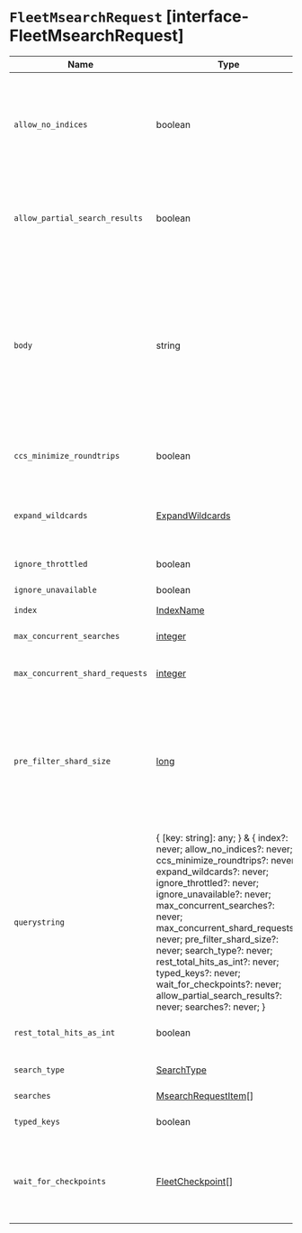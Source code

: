 # `FleetMsearchRequest` [interface-FleetMsearchRequest]

| Name | Type | Description |
| - | - | - |
| `allow_no_indices` | boolean | If false, the request returns an error if any wildcard expression, index alias, or _all value targets only missing or closed indices. This behavior applies even if the request targets other open indices. For example, a request targeting foo*,bar* returns an error if an index starts with foo but no index starts with bar. |
| `allow_partial_search_results` | boolean | If true, returns partial results if there are shard request timeouts or shard failures. If false, returns an error with no partial results. Defaults to the configured cluster setting `search.default_allow_partial_results`, which is true by default. |
| `body` | string | ({ [key: string]: any; } & { index?: never; allow_no_indices?: never; ccs_minimize_roundtrips?: never; expand_wildcards?: never; ignore_throttled?: never; ignore_unavailable?: never; max_concurrent_searches?: never; max_concurrent_shard_requests?: never; pre_filter_shard_size?: never; search_type?: never; rest_total_hits_as_int?: never; typed_keys?: never; wait_for_checkpoints?: never; allow_partial_search_results?: never; searches?: never; }) | All values in `body` will be added to the request body. |
| `ccs_minimize_roundtrips` | boolean | If true, network roundtrips between the coordinating node and remote clusters are minimized for cross-cluster search requests. |
| `expand_wildcards` | [ExpandWildcards](./ExpandWildcards.md) | Type of index that wildcard expressions can match. If the request can target data streams, this argument determines whether wildcard expressions match hidden data streams. |
| `ignore_throttled` | boolean | If true, concrete, expanded or aliased indices are ignored when frozen. |
| `ignore_unavailable` | boolean | If true, missing or closed indices are not included in the response. |
| `index` | [IndexName](./IndexName.md) | [IndexAlias](./IndexAlias.md) | A single target to search. If the target is an index alias, it must resolve to a single index. |
| `max_concurrent_searches` | [integer](./integer.md) | Maximum number of concurrent searches the multi search API can execute. |
| `max_concurrent_shard_requests` | [integer](./integer.md) | Maximum number of concurrent shard requests that each sub-search request executes per node. |
| `pre_filter_shard_size` | [long](./long.md) | Defines a threshold that enforces a pre-filter roundtrip to prefilter search shards based on query rewriting if the number of shards the search request expands to exceeds the threshold. This filter roundtrip can limit the number of shards significantly if for instance a shard can not match any documents based on its rewrite method i.e., if date filters are mandatory to match but the shard bounds and the query are disjoint. |
| `querystring` | { [key: string]: any; } & { index?: never; allow_no_indices?: never; ccs_minimize_roundtrips?: never; expand_wildcards?: never; ignore_throttled?: never; ignore_unavailable?: never; max_concurrent_searches?: never; max_concurrent_shard_requests?: never; pre_filter_shard_size?: never; search_type?: never; rest_total_hits_as_int?: never; typed_keys?: never; wait_for_checkpoints?: never; allow_partial_search_results?: never; searches?: never; } | All values in `querystring` will be added to the request querystring. |
| `rest_total_hits_as_int` | boolean | If true, hits.total are returned as an integer in the response. Defaults to false, which returns an object. |
| `search_type` | [SearchType](./SearchType.md) | Indicates whether global term and document frequencies should be used when scoring returned documents. |
| `searches` | [MsearchRequestItem](./MsearchRequestItem.md)[] | &nbsp; |
| `typed_keys` | boolean | Specifies whether aggregation and suggester names should be prefixed by their respective types in the response. |
| `wait_for_checkpoints` | [FleetCheckpoint](./FleetCheckpoint.md)[] | A comma separated list of checkpoints. When configured, the search API will only be executed on a shard after the relevant checkpoint has become visible for search. Defaults to an empty list which will cause Elasticsearch to immediately execute the search. |
